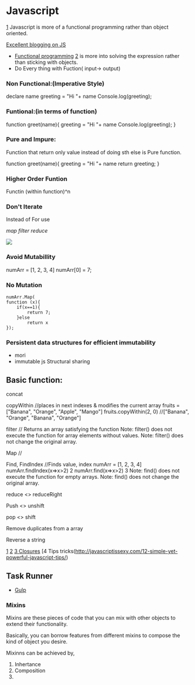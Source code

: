 # Javascript
[1](https://github.com/h5bp/Front-end-Developer-Interview-Questions/blob/master/src/questions/coding-questions.md)
Javascript is more of a functional programming rather than object oriented.

[Excellent blogging on JS](https://medium.com/javascript-scene/)

* [Functional programming](https://codewords.recurse.com/issues/one/an-introduction-to-functional-programming)
[2](https://www.recurse.com/blog) is more into solving the expression rather than sticking with objects.
* Do Every thing with Fuction( input-> output)

### Non Functional:(Imperative Style)
declare name
greeting = "Hi "+ name
Console.log(greeting);

### Funtional:(in terms of function)
function greet(name){
greeting = "Hi "+ name
Console.log(greeting);
}

### Pure and Impure:
Function that return only value instead of doing sth else is Pure function.

function greet(name){
greeting = "Hi "+ name
return greeting;
}

### Higher Order Funtion
Functin (within function)^n

### Don't Iterate
Instead of For use

_map filter reduce_

![](https://api.ning.com/files/-3i3rVffQH2bautHoYhtuyn-BhEFBMR3TNXJzACS9ATLysgH7VID6G3-DRqv65rcjsIwZ7riHJZ9rtS9XGWzIc326dpaeNvF/bor55.PNG)

### Avoid Mutabillity
numArr = [1, 2, 3, 4]
numArr[0] = 7;

### No Mutation
    numArr.Map(
    function (x){
        if(x==1){
            return 7;
        }else
            return x
    });

### Persistent data structures for efficient immutability
* mori
* immutable js
Structural sharing

## Basic function:
concat

copyWithin
    //places in next indexes & modifies the current array
    fruits =                  ["Banana", "Orange", "Apple", "Mango"]
    fruits.copyWithin(2, 0) //["Banana", "Orange", "Banana", "Orange"]

filter
    // Returns an array satisfying the function
    Note: filter() does not execute the function for array elements without values.
    Note: filter() does not change the original array.

Map
    //

Find, FindIndex
    //Finds value, index
    numArr = [1, 2, 3, 4]
    numArr.findIndex(x=>x>2)
    2
    numArr.find(x=>x>2)
    3
    Note: find() does not execute the function for empty arrays.
    Note: find() does not change the original array.

reduce <> reduceRight

Push <> unshift

pop <> shift

Remove duplicates from a array

Reverse a string

[1](https://stackoverflow.com/questions/9229645/remove-duplicate-values-from-js-array)
[2](http://techsith.com)
[3 Closures](https://medium.com/javascript-scene/master-the-javascript-interview-what-is-a-closure-b2f0d2152b36)
[4 Tips tricks(http://javascriptissexy.com/12-simple-yet-powerful-javascript-tips/)

## Task Runner
* [Gulp](https://coder-coder.com/gulp-tutorial-beginners/)

### Mixins
Mixins are these pieces of code that you can mix with other objects to extend their functionality.

Basically, you can borrow features from different mixins to compose the kind of object you desire.

Mixinns can be achieved by,

1. Inhertance
2. Composition
3. 
